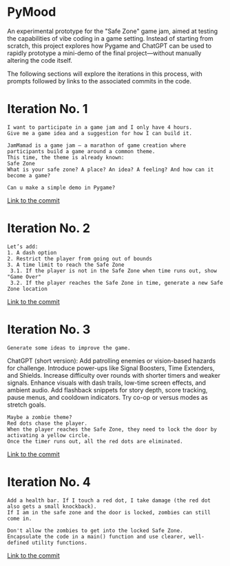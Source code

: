 # PyMood
An experimental prototype for the "Safe Zone" game jam, aimed at testing the capabilities of vibe coding in a game setting. Instead of starting from scratch, this project explores how Pygame and ChatGPT can be used to rapidly prototype a mini-demo of the final project—without manually altering the code itself.

The following sections will explore the iterations in this process, with prompts followed by links to the associated commits in the code.


# Iteration No. 1
```
I want to participate in a game jam and I only have 4 hours.
Give me a game idea and a suggestion for how I can build it.

JamMamad is a game jam — a marathon of game creation where participants build a game around a common theme.
This time, the theme is already known:
Safe Zone
What is your safe zone? A place? An idea? A feeling? And how can it become a game?
```
```
Can u make a simple demo in Pygame?
```

[Link to the commit](https://github.com/yarinbnyamin/PyMood/tree/7632b919faf94e2e216b0a4c3365b6d815fb121e)


# Iteration No. 2
```
Let’s add:
1. A dash option
2. Restrict the player from going out of bounds
3. A time limit to reach the Safe Zone
 3.1. If the player is not in the Safe Zone when time runs out, show "Game Over"
 3.2. If the player reaches the Safe Zone in time, generate a new Safe Zone location
```

[Link to the commit](https://github.com/yarinbnyamin/PyMood/tree/df5ed6d76208313c082c2adb549abe09dece3aaa)


# Iteration No. 3
```
Generate some ideas to improve the game.
```
ChatGPT (short version): Add patrolling enemies or vision-based hazards for challenge. Introduce power-ups like Signal Boosters, Time Extenders, and Shields. Increase difficulty over rounds with shorter timers and weaker signals. Enhance visuals with dash trails, low-time screen effects, and ambient audio. Add flashback snippets for story depth, score tracking, pause menus, and cooldown indicators. Try co-op or versus modes as stretch goals.
```
Maybe a zombie theme?
Red dots chase the player.
When the player reaches the Safe Zone, they need to lock the door by activating a yellow circle.
Once the timer runs out, all the red dots are eliminated.
```

[Link to the commit](https://github.com/yarinbnyamin/PyMood/tree/d5bfc013c0572b8390e9b89f187a85e5469b3dd4)


# Iteration No. 4
```
Add a health bar. If I touch a red dot, I take damage (the red dot also gets a small knockback).  
If I am in the safe zone and the door is locked, zombies can still come in.
```
```
Don't allow the zombies to get into the locked Safe Zone.
Encapsulate the code in a main() function and use clearer, well-defined utility functions.
```

[Link to the commit](https://github.com/yarinbnyamin/PyMood)
